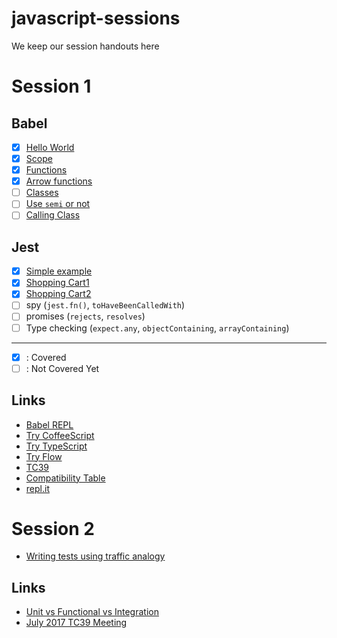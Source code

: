 # javascript-sessions
We keep our session handouts here

# Session 1

## Babel
- [X] [Hello World](https://repl.it/JeIp/1)
- [X] [Scope](https://repl.it/JeK9/2)
- [X] [Functions](https://repl.it/JeLk/0)
- [X] [Arrow functions](https://repl.it/JeLh/0)
- [ ] [Classes](https://repl.it/JcZi/5)
- [ ] [Use `semi` or not](https://repl.it/Jc2l/0)
- [ ] [Calling Class](https://repl.it/Jf4a/1)

## Jest
- [X] [Simple example](https://repl.it/JfYM/6)
- [X] [Shopping Cart1](https://repl.it/Jf1c/2)
- [X] [Shopping Cart2](https://repl.it/JfZ9/5)
- [ ] spy (`jest.fn()`, `toHaveBeenCalledWith`)
- [ ] promises (`rejects`, `resolves`)
- [ ] Type checking (`expect.any`, `objectContaining`, `arrayContaining`)

----
- [X] : Covered
- [ ] : Not Covered Yet

## Links

- [Babel REPL](https://babeljs.io/repl)
- [Try CoffeeScript](http://decaffeinate-project.org/repl/)
- [Try TypeScript](http://www.typescriptlang.org/play/)
- [Try Flow](https://flow.org/try/)
- [TC39](https://github.com/tc39/ecma262#ecmascript)
- [Compatibility Table](http://kangax.github.io/compat-table/es6/)
- [repl.it](https://repl.it)

# Session 2

- [Writing tests using traffic analogy](https://github.com/aminmarashi/javascript-tutorials)

## Links
- [Unit vs Functional vs Integration](https://www.sitepoint.com/javascript-testing-unit-functional-integration/)
- [July 2017 TC39 Meeting](https://github.com/babel/proposals/issues/19)
